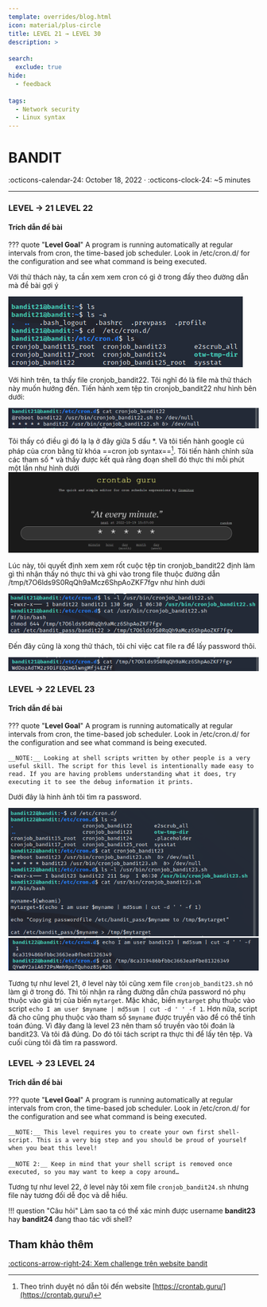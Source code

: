 ```yaml
---
template: overrides/blog.html
icon: material/plus-circle
title: LEVEL 21 → LEVEL 30
description: >
  
search:
  exclude: true
hide:
  - feedback

tags:
  - Network security 
  - Linux syntax
---
```


# __BANDIT__

<span>
:octicons-calendar-24: October 18, 2022 ·
:octicons-clock-24: ~5 minutes

</span>

---

### __LEVEL → 21 LEVEL 22__
#### Trích dẫn đề bài

??? quote "__Level Goal__"
    A program is running automatically at regular intervals from cron, the time-based job scheduler. Look in /etc/cron.d/ for the configuration and see what command is being executed.

    
Với thử thách này, ta cần xem xem cron có gì ở trong đấy theo đường dẫn mà đề bài gợi ý

![Hình ảnh connect đến username bandit0](../bandit/images/21-22-01.png)

Với hình trên, ta thấy file cronjob_bandit22. Tôi nghĩ đó là file mà thử thách này muốn hướng đến. Tiến hành xem tệp tin cronjob_bandit22 như hình bên dưới:

![Hình ảnh connect đến username bandit0](../bandit/images/21-22-02.png)

Tôi thấy có điều gì đó lạ lạ ở đây giữa 5 dấu *. Và tôi tiến hành google cú pháp của cron bằng từ khóa ==cron job syntax==[^1]. Tôi tiến hành chỉnh sửa các tham số * và thấy được kết quả rằng đoạn shell đó thực thi mỗi phút một lần như hình dưới
![Hình ảnh connect đến username bandit0](../bandit/images/21-22-03.png)

Lúc này, tôi quyết định xem xem rốt cuộc tệp tin cronjob_bandit22 định làm gì thì nhận thấy nó thực thi và ghi vào trong file thuộc đường dẫn /tmp/t7O6lds9S0RqQh9aMcz6ShpAoZKF7fgv như hình dưới

![Hình ảnh connect đến username bandit0](../bandit/images/21-22-04.png)

Đến đây cũng là xong thử thách, tôi chỉ việc cat file ra để lấy password thôi.

![Hình ảnh connect đến username bandit0](../bandit/images/21-22-WdDozAdTM2z9DiFEQ2mGlwngMfj4EZff.png)

### __LEVEL → 22 LEVEL 23__
#### Trích dẫn đề bài

??? quote "__Level Goal__"
    A program is running automatically at regular intervals from cron, the time-based job scheduler. Look in /etc/cron.d/ for the configuration and see what command is being executed.

    __NOTE:__ Looking at shell scripts written by other people is a very useful skill. The script for this level is intentionally made easy to read. If you are having problems understanding what it does, try executing it to see the debug information it prints.

Dưới đây là hình ảnh tôi tìm ra password.

![Hình ảnh connect đến username bandit0](../bandit/images/22-23-01.png)
![Hình ảnh connect đến username bandit0](../bandit/images/22-23-QYw0Y2aiA672PsMmh9puTQuhoz8SyR2G.png)

Tương tự như level 21, ở level này tôi cũng xem file `cronjob_bandit23.sh` nó làm gì ở trong đó. Thì tôi nhận ra rằng đường dẫn chứa password nó phụ thuộc vào giá trị của biến `mytarget`. Mặc khác, biến `mytarget` phụ thuộc vào script `echo I am user $myname | md5sum | cut -d ' ' -f 1`. Hơn nữa, script đã cho cũng phụ thuộc vào tham số `$myname` được truyền vào để có thể tính toán đúng. Vì đây đang là level 23 nên tham số truyền vào tôi đoán là bandit23. Và tôi đã đúng. Do đó tôi tách script ra thực thi để lấy tên tệp. Và cuối cùng tôi đã tìm ra password.

### __LEVEL → 23 LEVEL 24__
#### Trích dẫn đề bài

??? quote "__Level Goal__"
    A program is running automatically at regular intervals from cron, the time-based job scheduler. Look in /etc/cron.d/ for the configuration and see what command is being executed.

    __NOTE:__ This level requires you to create your own first shell-script. This is a very big step and you should be proud of yourself when you beat this level!

    __NOTE 2:__ Keep in mind that your shell script is removed once executed, so you may want to keep a copy around…

Tương tự như level 22, ở level này tôi xem file `cronjob_bandit24.sh` nhưng file này tương đối dễ đọc và dễ hiểu. 

!!! question "Câu hỏi"
    Làm sao ta có thể xác minh được username __bandit23__ hay __bandit24__ đang thao tác với shell?

## __Tham khảo thêm__

[:octicons-arrow-right-24: Xem challenge trên website bandit][website bandit]

  [website bandit]: https://overthewire.org/wargames/bandit/

[^1]: Theo trình duyệt nó dẫn tôi đến website [https://crontab.guru/](https://crontab.guru/)